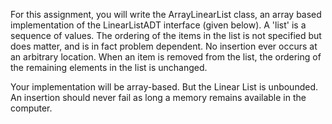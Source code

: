 For this assignment, you will write the ArrayLinearList class, an array based implementation of the LinearListADT interface (given below). A 'list' is a sequence of values. The ordering of the items in the list is not specified but does matter, and is in fact problem dependent. No insertion ever occurs at an arbitrary location. When an item is removed from the list, the ordering of the remaining elements in the list is unchanged.

Your implementation will be array-based. But the Linear List is unbounded. An insertion should never fail as long a memory remains available in the computer.
